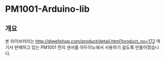 # PM1001-Arduino-lib
## 개요
본 라이브러리는 http://diwellshop.com/product/detail.html?product_no=172 여기서 판매하고 있는 PM1001 먼지 센서를 아두이노에서 사용하기 쉽도록 만들어졌습니다.